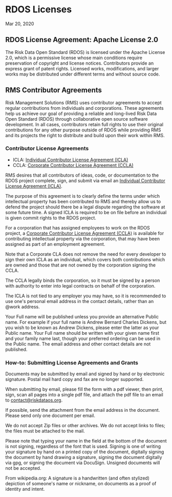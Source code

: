 # RDOS Licenses

Mar 20, 2020
## RDOS License Agreement: Apache License 2.0
The Risk Data Open Standard (RDOS) is licensed under the Apache License 2.0, which is a permissive license whose main conditions require preservation of copyright and license notices. Contributors provide an express grant of patent rights. Licensed works, modifications, and larger works may be distributed under different terms and without source code.

## RMS Contributor Agreements
Risk Management Solutions (RMS) uses contributor agreements to accept regular contributions from individuals and corporations.
These agreements help us achieve our goal of providing a reliable and long-lived Risk Data Open Standard (RDOS) through collaborative open source software development. In all cases, contributors retain full rights to use their original contributions for any other purpose outside of RDOS while providing RMS and its projects the right to distribute and build upon their work within RMS.

### Contributor License Agreements
- ICLA: [Individual Contributor License Agreement (ICLA)](RMS-RDOS_IndividualCLA.pdf)
- CCLA: [Corporate Contributor License Agreement (CCLA)](RMS-RDOS_CorporateCLA.pdf)

RMS desires that all contributors of ideas, code, or documentation to the RDOS project complete, sign, and submit via email an [Individual Contributor License Agreement (ICLA)](RMS-RDOS_IndividualCLA.pdf).

The purpose of this agreement is to clearly define the terms under which intellectual property has been contributed to RMS and thereby allow us to defend the project should there be a legal dispute regarding the software at some future time. A signed ICLA is required to be on file before an individual is given commit rights to the RDOS project.

For a corporation that has assigned employees to work on the RDOS project, a [Corporate Contributor License Agreement (CCLA)](RMS-RDOS_CorporateCLA.pdf) is available for contributing intellectual property via the corporation, that may have been assigned as part of an employment agreement.

Note that a Corporate CLA does not remove the need for every developer to sign their own ICLA as an individual, which covers both contributions which are owned and those that are not owned by the corporation signing the CCLA.

The CCLA legally binds the corporation, so it must be signed by a person with authority to enter into legal contracts on behalf of the corporation.

The ICLA is not tied to any employer you may have, so it is recommended to use one's personal email address in the contact details, rather than an @work address.

Your Full name will be published unless you provide an alternative Public name. For example if your full name is Andrew Bernard Charles Dickens, but you wish to be known as Andrew Dickens, please enter the latter as your Public name. Your Full name should be written with your given name first and your family name last, though your preferred ordering can be used in the Public name.
The email address and other contact details are not published.

### How-to: Submitting License Agreements and Grants
Documents may be submitted by email and signed by hand or by electronic signature. Postal mail hard copy and fax are no longer supported.

When submitting by email, please fill the form with a pdf viewer, then print, sign, scan all pages into a single pdf file, and attach the pdf file to an email to contact@riskdataos.org.

If possible, send the attachment from the email address in the document. Please send only one document per email.

We do not accept Zip files or other archives. We do not accept links to files; the files must be attached to the mail.

Please note that typing your name in the field at the bottom of the document is not signing, regardless of the font that is used. Signing is one of writing your signature by hand on a printed copy of the document, digitally signing the document by hand drawing a signature, signing the document digitally via gpg, or signing the document via DocuSign. Unsigned documents will not be accepted.

From wikipedia.org: A signature is a handwritten (and often stylized) depiction of someone's name or nickname, on documents as a proof of identity and intent.
